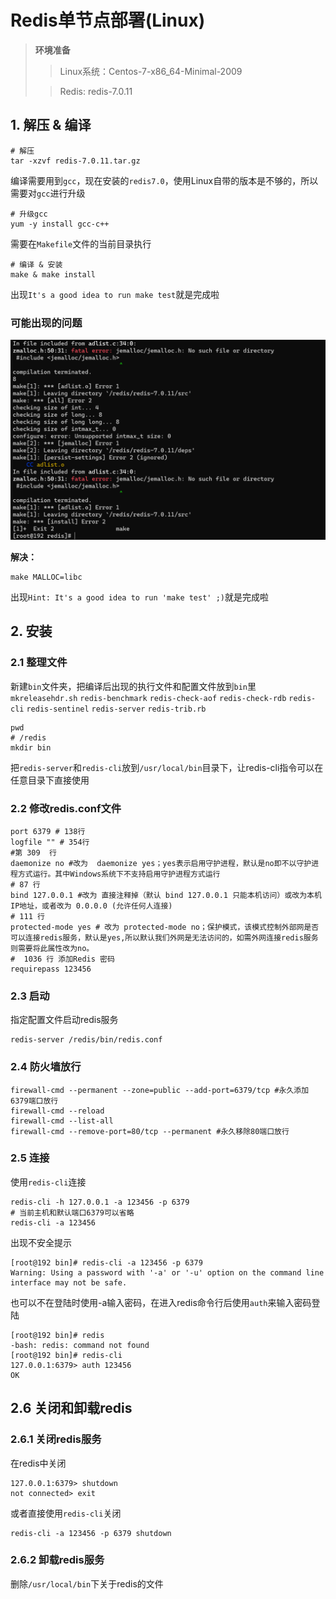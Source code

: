 # Redis单节点部署(Linux)

> **环境准备**
> 
> > Linux系统：Centos-7-x86_64-Minimal-2009
> 
> > Redis: redis-7.0.11

## 1. 解压 & 编译
```shell
# 解压
tar -xzvf redis-7.0.11.tar.gz
```
编译需要用到`gcc`，现在安装的`redis7.0`，使用Linux自带的版本是不够的，所以需要对`gcc`进行升级

```shell
# 升级gcc
yum -y install gcc-c++
```

需要在`Makefile`文件的当前目录执行
```shell
# 编译 & 安装
make & make install
```
出现`It's a good idea to run make test`就是完成啦

### 可能出现的问题
![编译可能出现的问题](file/Redis单节点部署(Linux)-图片/编译可能出现的问题.png)

**解决：**
```shell
make MALLOC=libc
```
出现`Hint: It's a good idea to run 'make test' ;)`就是完成啦

## 2. 安装
### 2.1 整理文件
新建`bin`文件夹，把编译后出现的执行文件和配置文件放到`bin`里
`mkreleasehdr.sh`  `redis-benchmark`  `redis-check-aof`  `redis-check-rdb`  `redis-cli`  `redis-sentinel`  `redis-server`  `redis-trib.rb`
```shell
pwd
# /redis
mkdir bin
```

把`redis-server`和`redis-cli`放到`/usr/local/bin`目录下，让redis-cli指令可以在任意目录下直接使用

### 2.2 修改redis.conf文件
```shell
port 6379 # 138行
logfile "" # 354行
#第 309  行
daemonize no #改为  daemonize yes；yes表示启用守护进程，默认是no即不以守护进程方式运行。其中Windows系统下不支持启用守护进程方式运行
# 87 行
bind 127.0.0.1 #改为 直接注释掉（默认 bind 127.0.0.1 只能本机访问）或改为本机IP地址，或者改为 0.0.0.0 (允许任何人连接)
# 111 行
protected-mode yes # 改为 protected-mode no；保护模式，该模式控制外部网是否可以连接redis服务，默认是yes,所以默认我们外网是无法访问的，如需外网连接redis服务则需要将此属性改为no。
#  1036 行 添加Redis 密码 
requirepass 123456
```

### 2.3 启动
指定配置文件启动redis服务
```shell
redis-server /redis/bin/redis.conf
```

### 2.4 防火墙放行
```shell
firewall-cmd --permanent --zone=public --add-port=6379/tcp #永久添加6379端口放行
firewall-cmd --reload
firewall-cmd --list-all
firewall-cmd --remove-port=80/tcp --permanent #永久移除80端口放行
```

### 2.5 连接
使用`redis-cli`连接
```shell
redis-cli -h 127.0.0.1 -a 123456 -p 6379
# 当前主机和默认端口6379可以省略
redis-cli -a 123456
```

出现不安全提示
```shell
[root@192 bin]# redis-cli -a 123456 -p 6379
Warning: Using a password with '-a' or '-u' option on the command line interface may not be safe.
```

也可以不在登陆时使用-a输入密码，在进入redis命令行后使用`auth`来输入密码登陆
```shell
[root@192 bin]# redis
-bash: redis: command not found
[root@192 bin]# redis-cli
127.0.0.1:6379> auth 123456
OK
```

## 2.6 关闭和卸载redis
### 2.6.1 关闭redis服务
在redis中关闭
```shell
127.0.0.1:6379> shutdown
not connected> exit
```

或者直接使用`redis-cli`关闭
```shell
redis-cli -a 123456 -p 6379 shutdown
```
### 2.6.2 卸载redis服务
删除`/usr/local/bin`下关于redis的文件